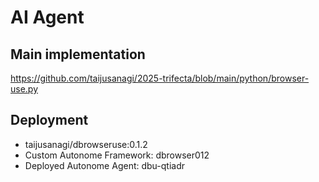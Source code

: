 # AI Agent

## Main implementation

https://github.com/taijusanagi/2025-trifecta/blob/main/python/browser-use.py

## Deployment

- taijusanagi/dbrowseruse:0.1.2
- Custom Autonome Framework: dbrowser012
- Deployed Autonome Agent: dbu-qtiadr
